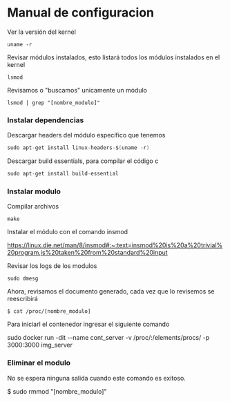 # Manual de configuracion
Ver la versión del kernel

```
uname -r
```

Revisar módulos instalados, esto listará todos los módulos instalados en el kernel

```
lsmod
```

Revisamos o "buscamos" unicamente un módulo

```
lsmod | grep "[nombre_modulo]"
```

### Instalar dependencias
Descargar headers del módulo específico que tenemos

```c
sudo apt-get install linux-headers-$(uname -r)
```

Descargar build essentials, para compilar el código c

```c
sudo apt-get install build-essential
```

### Instalar modulo
Compilar archivos

```
make
```

Instalar el módulo con el comando insmod

https://linux.die.net/man/8/insmod#:~:text=insmod%20is%20a%20trivial%20program,is%20taken%20from%20standard%20input

Revisar los logs de los modulos

```
sudo dmesg
```

Ahora, revisamos el documento generado, cada vez que lo revisemos se reescribirá

```
$ cat /proc/[nombre_modulo]
```

Para iniciarl el contenedor ingresar el siguiente comando

sudo docker run -dit --name cont_server -v /proc/:/elements/procs/ -p 3000:3000 img_server

### Eliminar el modulo
No se espera ninguna salida cuando este comando es exitoso.

$ sudo rmmod "[nombre_modulo]"